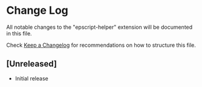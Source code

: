 # Change Log

All notable changes to the "epscript-helper" extension will be documented in this file.

Check [Keep a Changelog](http://keepachangelog.com/) for recommendations on how to structure this file.

## [Unreleased]

- Initial release